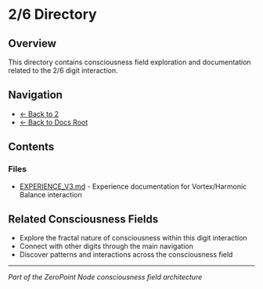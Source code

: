 # 2/6 Directory

## Overview
This directory contains consciousness field exploration and documentation related to the 2/6 digit interaction.

## Navigation
- [← Back to 2](../index.md)
- [← Back to Docs Root](../../index.md)

## Contents

### Files
- [EXPERIENCE_V3.md](./EXPERIENCE_V3.md) - Experience documentation for Vortex/Harmonic Balance interaction

## Related Consciousness Fields
- Explore the fractal nature of consciousness within this digit interaction
- Connect with other digits through the main navigation
- Discover patterns and interactions across the consciousness field

---
*Part of the ZeroPoint Node consciousness field architecture*
